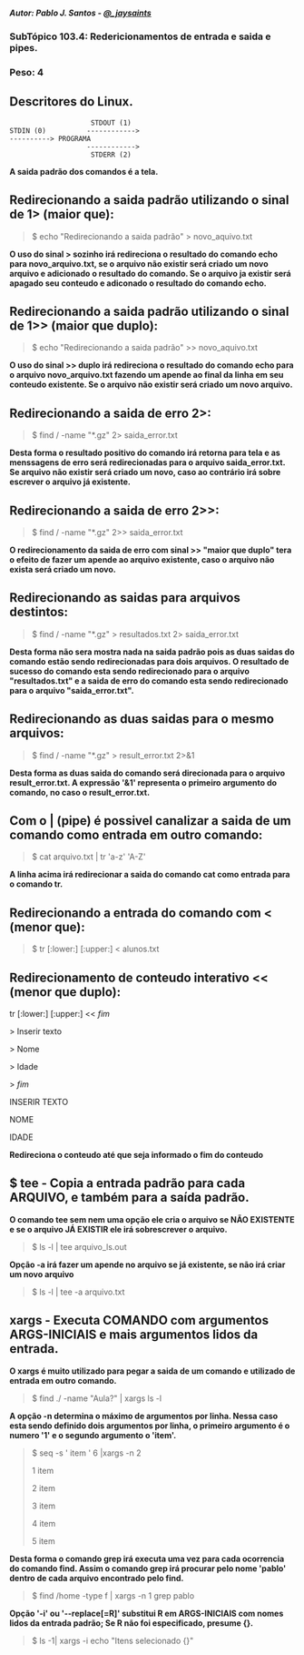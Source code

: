 ##### Autor: Pablo J. Santos - [@_jaysaints](#code)
### SubTópico 103.4: Redericionamentos de entrada e saida e pipes.
### Peso: 4


## Descritores do Linux.

```
                    STDOUT (1)
STDIN (0)          ------------>
----------> PROGRAMA 
                   ------------>
                    STDERR (2)
```                   

**A saida padrão dos comandos é a tela.**

## Redirecionando a saida padrão utilizando o sinal de 1> (maior que):
> $ echo "Redirecionando a saida padrão" > novo_aquivo.txt

**O uso do sinal > sozinho irá redireciona o resultado do comando echo para novo_arquivo.txt, se o arquivo não existir será criado um novo arquivo e adicionado o resultado do comando. Se o arquivo ja existir será apagado seu conteudo e adiconado o resultado do comando echo.**

## Redirecionando a saida padrão utilizando o sinal de 1>> (maior que duplo):
> $ echo "Redirecionando a saida padrão" >> novo_aquivo.txt

**O uso do sinal >> duplo irá redireciona o resultado do comando echo para o arquivo novo_arquivo.txt fazendo um apende ao final da linha em seu conteudo existente. Se o arquivo não existir será criado um novo arquivo.**


## Redirecionando a saida de erro 2>:
> $ find / -name "*.gz" 2> saida_error.txt

**Desta forma o resultado positivo do comando irá retorna para tela e as menssagens de erro será redirecionadas para o arquivo saida_error.txt. Se arquivo não existir será criado um novo, caso ao contrário irá sobre escrever o arquivo já existente.**

## Redirecionando a saida de erro 2>>:
> $ find / -name "*.gz" 2>> saida_error.txt

**O redirecionamento da saida de erro com sinal >> "maior que duplo" tera o efeito de fazer um apende ao arquivo existente, caso o arquivo não exista será criado um novo.**

## Redirecionando as saidas para arquivos destintos:
> $ find / -name "*.gz" > resultados.txt 2> saida_error.txt

**Desta forma não sera mostra nada na saida padrão pois as duas saidas do comando estão sendo redirecionadas para dois arquivos. O resultado de sucesso do comando esta sendo redirecionado para o arquivo "resultados.txt" e a saida de erro do comando esta sendo redirecionado para o arquivo "saida_error.txt".**

## Redirecionando as duas saidas para o mesmo arquivos:
> $ find / -name "*.gz" > result_error.txt 2>&1

**Desta forma as duas saida do comando será direcionada para o arquivo result_error.txt. A expressão '&1' representa o primeiro argumento do comando, no caso o result_error.txt.** 

## Com o | (pipe) é possivel canalizar a saida de um comando como entrada em outro comando:
> $ cat arquivo.txt | tr 'a-z' 'A-Z'

**A linha acima irá redirecionar a saida do comando cat como entrada para o comando tr.**

## Redirecionando a entrada do comando com < (menor que):
> $ tr \[:lower:] \[:upper:] < alunos.txt


## Redirecionamento de conteudo interativo << (menor que duplo):
tr \[:lower:] \[:upper:] << _fim_

\> Inserir texto

\> Nome

\> Idade

\> _fim_

INSERIR TEXTO

NOME

IDADE

**Redireciona o conteudo até que seja informado o fim do conteudo**

## $ tee - Copia a entrada padrão para cada ARQUIVO, e também para a saída padrão.

**O comando tee sem nem uma opção ele cria o arquivo se NÃO EXISTENTE e se o arquivo JÁ EXISTIR ele irá sobrescrever o arquivo.**
> $ ls -l | tee arquivo_ls.out

**Opção -a irá fazer um apende no arquivo se já existente, se não irá criar um novo arquivo**
> $ ls -l | tee -a arquivo.txt


## xargs - Executa COMANDO com argumentos ARGS-INICIAIS e mais argumentos lidos da entrada.

**O xargs é muito utilizado para pegar a saida de um comando e utilizado de entrada em outro comando.**
> $ find ./ -name "Aula?" | xargs ls -l

**A opção -n determina o máximo de argumentos por linha. Nessa caso esta sendo definido dois argumentos por linha, o primeiro argumento é o numero '1' e o segundo argumento o 'item'.**
> $ seq -s ' item ' 6 |xargs -n 2
>
> 1 item
>
> 2 item
>
> 3 item
>
> 4 item
>
> 5 item

**Desta forma o comando grep irá executa uma vez para cada ocorrencia do comando find. Assim o comando grep irá procurar pelo nome 'pablo' dentro de cada arquivo encontrado pelo find.**
> $ find /home -type f | xargs -n 1 grep pablo

**Opção '-i' ou '--replace[=R]' substitui R em ARGS-INICIAIS com nomes lidos da entrada padrão; Se R não foi especificado, presume {}.**
> $ ls -1| xargs -i echo "Itens selecionado {}"
